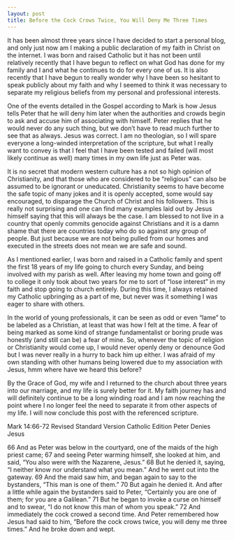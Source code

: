 ```yaml
---
layout: post
title: Before the Cock Crows Twice, You Will Deny Me Three Times
---
```

It has been almost three years since I have decided to start a personal blog, and only just now am I making a public declaration of my faith in Christ on the internet. I was born and raised Catholic but it has not been until relatively recently that I have begun to reflect on what God has done for my family and I and what he continues to do for every one of us. It is also recently that I have begun to really wonder why I have been so hesitant to speak publicly about my faith and why I seemed to think it was necessary to separate my religious beliefs from my personal and professional interests.

One of the events detailed in the Gospel according to Mark is how Jesus tells Peter that he will deny him later when the authorities and crowds begin to ask and accuse him of associating with himself. Peter replies that he would never do any such thing, but we don’t have to read much further to see that as always. Jesus was correct. I am no theologian, so I will spare everyone a long-winded interpretation of the scripture, but what I really want to convey is that I feel that I have been tested and failed (will most likely continue as well) many times in my own life just as Peter was. 

It is no secret that modern western culture has a not so high opinion of Christianity, and that those who are considered to be “religious” can also be assumed to be ignorant or uneducated. Christianity seems to have become the safe topic of many jokes and it is openly accepted, some would say encouraged, to disparage the Church of Christ and his followers. This is really not surprising and one can find many examples laid out by Jesus himself saying that this will always be the case. I am blessed to not live in a country that openly commits genocide against Christians and it is a damn shame that there are countries today who do so against any group of people. But just because we are not being pulled from our homes and executed in the streets does not mean we are safe and sound.

As I mentioned earlier, I was born and raised in a Catholic family and spent the first 18 years of my life going to church every Sunday, and being involved with my parish as well. After leaving my home town and going off to college it only took about two years for me to sort of “lose interest” in my faith and stop going to church entirely. During this time, I always retained my Catholic upbringing as a part of me, but never was it something I was eager to share with others.

In the world of young professionals, it can be seen as odd or even “lame” to be labeled as a Christian, at least that was how I felt at the time. A fear of being marked as some kind of strange fundamentalist or boring prude was honestly (and still can be) a fear of mine. So, whenever the topic of religion or Christianity would come up, I would never openly deny or denounce God but I was never really in a hurry to back him up either. I was afraid of my own standing with other humans being lowered due to my association with Jesus, hmm where have we heard this before? 

By the Grace of God, my wife and I returned to the church about three years into our marriage, and my life is surely better for it. My faith journey has and will definitely continue to be a long winding road and I am now reaching the point where I no longer feel the need to separate it from other aspects of my life. I will now conclude this post with the referenced scripture.

Mark 14:66-72
Revised Standard Version Catholic Edition
Peter Denies Jesus

66 And as Peter was below in the courtyard, one of the maids of the high priest came; 67 and seeing Peter warming himself, she looked at him, and said, “You also were with the Nazarene, Jesus.” 68 But he denied it, saying, “I neither know nor understand what you mean.” And he went out into the gateway. 69 And the maid saw him, and began again to say to the bystanders, “This man is one of them.” 70 But again he denied it. And after a little while again the bystanders said to Peter, “Certainly you are one of them; for you are a Galilean.” 71 But he began to invoke a curse on himself and to swear, “I do not know this man of whom you speak.” 72 And immediately the cock crowed a second time. And Peter remembered how Jesus had said to him, “Before the cock crows twice, you will deny me three times.” And he broke down and wept.

